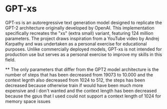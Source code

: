 # GPT-xs
GPT-xs is an autoregressive text generation model designed to replicate the GPT-2 architecture originally developed by OpenAI. This implementation specifically recreates the "xs" (extra small) variant, featuring 124 million parameters. The project draws inspiration from a YouTube video by Andrej Karpathy and was undertaken as a personal exercise for educational purposes. Unlike commercially deployed models, GPT-xs is not intended for production use but serves as a personal exercise to improve my skills in this field.


**
The only parameters that differ from the GPT2 model architecture is the number of steps that has been decreased from 19073 to 10.000 and the context legnth also decreased from 
1024 to 512, the steps has been decreased because otherwise train if would have been much more expensive and i don't wanted and the context length has been decreased because 
the gpus that I used could not support a context length of 1024 for memory space issues
